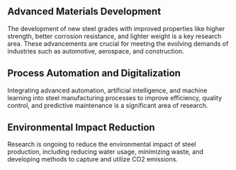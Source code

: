 ## Advanced Materials Development
The development of new steel grades with improved properties like higher strength, better corrosion resistance, and lighter weight is a key research area. These advancements are crucial for meeting the evolving demands of industries such as automotive, aerospace, and construction.

## Process Automation and Digitalization
Integrating advanced automation, artificial intelligence, and machine learning into steel manufacturing processes to improve efficiency, quality control, and predictive maintenance is a significant area of research.

## Environmental Impact Reduction
Research is ongoing to reduce the environmental impact of steel production, including reducing water usage, minimizing waste, and developing methods to capture and utilize CO2 emissions.
